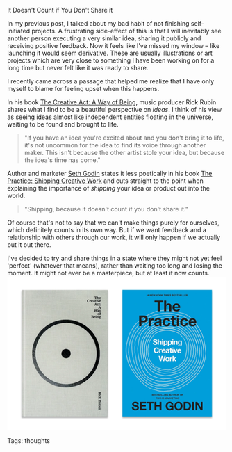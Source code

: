 It Doesn't Count if You Don't Share it

In my previous post, I talked about my bad habit of not finishing self-initiated projects. A frustrating side-effect of this is that I will inevitably see another person executing a very similar idea, sharing it publicly and receiving positive feedback. Now it feels like I've missed my window – like launching it would seem derivative. These are usually illustrations or art projects which are very close to something I have been working on for a long time but never felt like it was ready to share.

I recently came across a passage that helped me realize that I have only myself to blame for feeling upset when this happens. 

In his book [The Creative Act: A Way of Being](https://www.goodreads.com/book/show/60965426-the-creative-act), music producer Rick Rubin shares what I find to be a beautiful perspective on _ideas_. I think of his view as seeing ideas almost like independent entities floating in the universe, waiting to be found and brought to life.

>"If you have an idea you're excited about and you don't bring it to life, it's not uncommon for the idea to find its voice through another maker. This isn't because the other artist stole your idea, but because the idea's time has come."

Author and marketer [Seth Godin](https://seths.blog/) states it less poetically in his book [The Practice: Shipping Creative Work](https://www.goodreads.com/book/show/53479927-the-practice?from_search=true&from_srp=true&qid=KNybrLUG3u&rank=1) and cuts straight to the point when explaining the importance of *shipping* your idea or product out into the world.

>"Shipping, because it doesn't count if you don't share it."

Of course that's not to say that we can't make things purely for ourselves, which definitely counts in its own way. But if we want feedback and a relationship with others through our work, it will only happen if we actually put it out there.

I've decided to try and share things in a state where they might not yet feel 'perfect' (whatever that means), rather than waiting too long and losing the moment. It might not ever be a masterpiece, but at least it now counts.
![Seth Godin and Rick Rubin Books](./img/godin-rubin-books.webp)

Tags: thoughts